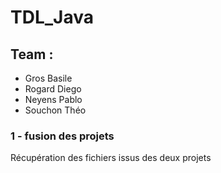 # TDL_Java

## Team :
* Gros Basile
* Rogard Diego
* Neyens Pablo
* Souchon Théo

### 1 - fusion des projets
Récupération des fichiers issus des deux projets


